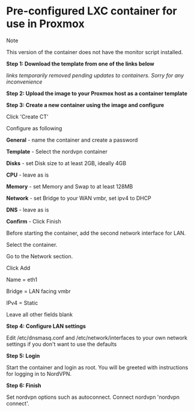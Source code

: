 
# Pre-configured LXC container for use in Proxmox

> [!NOTE]
> This version of the container does not have the monitor script installed.

**Step 1: Download the template from one of the links below**

*links temporarily removed pending updates to containers. Sorry for any inconvenience*

**Step 2: Upload the image to your Proxmox host as a container template**

**Step 3: Create a new container using the image and configure**

Click 'Create CT'

Configure as following

**General** - name the container and create a password

**Template** - Select the nordvpn container

**Disks** - set Disk size to at least 2GB, ideally 4GB

**CPU** - leave as is

**Memory** - set Memory and Swap to at least 128MB

**Network** - set Bridge to your WAN vmbr, set ipv4 to DHCP

**DNS** - leave as is

**Confirm** - Click Finish

Before starting the container, add the second network interface for LAN.

Select the container.

Go to the Network section.

Click Add

Name = eth1

Bridge = LAN facing vmbr

IPv4 = Static

Leave all other fields blank

**Step 4: Configure LAN settings**

Edit /etc/dnsmasq.conf and /etc/network/interfaces to your own network settings if you don't want to use the defaults

**Step 5: Login**

Start the container and login as root. You will be greeted with instructions for logging in to NordVPN.

**Step 6: Finish**

Set nordvpn options such as autoconnect. Connect nordvpn 'nordvpn connect'. 
